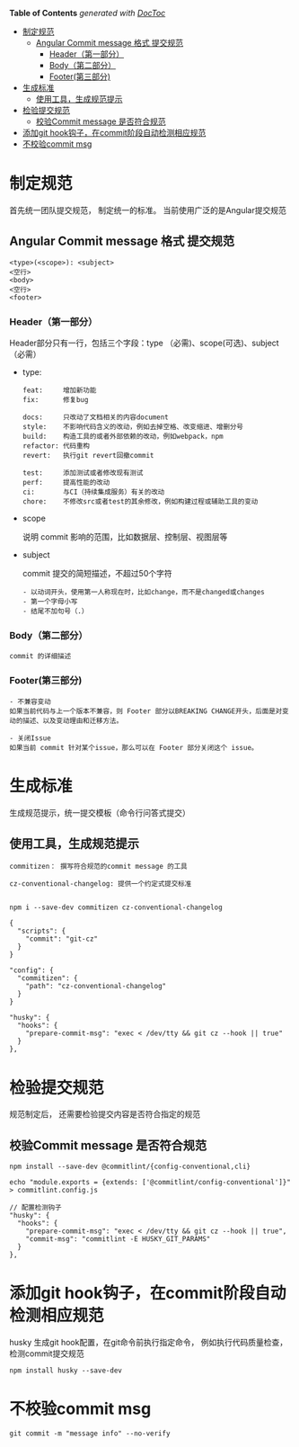 <!-- START doctoc generated TOC please keep comment here to allow auto update -->
<!-- DON'T EDIT THIS SECTION, INSTEAD RE-RUN doctoc TO UPDATE -->
**Table of Contents**  *generated with [DocToc](https://github.com/thlorenz/doctoc)*

- [制定规范](#%E5%88%B6%E5%AE%9A%E8%A7%84%E8%8C%83)
  - [Angular Commit message 格式 提交规范](#angular-commit-message-%E6%A0%BC%E5%BC%8F-%E6%8F%90%E4%BA%A4%E8%A7%84%E8%8C%83)
    - [Header（第一部分）](#header%E7%AC%AC%E4%B8%80%E9%83%A8%E5%88%86)
    - [Body（第二部分）](#body%E7%AC%AC%E4%BA%8C%E9%83%A8%E5%88%86)
    - [Footer(第三部分)](#footer%E7%AC%AC%E4%B8%89%E9%83%A8%E5%88%86)
- [生成标准](#%E7%94%9F%E6%88%90%E6%A0%87%E5%87%86)
  - [使用工具，生成规范提示](#%E4%BD%BF%E7%94%A8%E5%B7%A5%E5%85%B7%E7%94%9F%E6%88%90%E8%A7%84%E8%8C%83%E6%8F%90%E7%A4%BA)
- [检验提交规范](#%E6%A3%80%E9%AA%8C%E6%8F%90%E4%BA%A4%E8%A7%84%E8%8C%83)
  - [校验Commit message 是否符合规范](#%E6%A0%A1%E9%AA%8Ccommit-message-%E6%98%AF%E5%90%A6%E7%AC%A6%E5%90%88%E8%A7%84%E8%8C%83)
- [添加git hook钩子，在commit阶段自动检测相应规范](#%E6%B7%BB%E5%8A%A0git-hook%E9%92%A9%E5%AD%90%E5%9C%A8commit%E9%98%B6%E6%AE%B5%E8%87%AA%E5%8A%A8%E6%A3%80%E6%B5%8B%E7%9B%B8%E5%BA%94%E8%A7%84%E8%8C%83)
- [不校验commit msg](#%E4%B8%8D%E6%A0%A1%E9%AA%8Ccommit-msg)

<!-- END doctoc generated TOC please keep comment here to allow auto update -->



# 制定规范
  首先统一团队提交规范， 制定统一的标准。 当前使用广泛的是Angular提交规范

## Angular Commit message 格式 提交规范
    <type>(<scope>): <subject>
    <空行>
    <body>
    <空行>
    <footer>

### Header（第一部分）

  Header部分只有一行，包括三个字段：type （必需)、scope(可选)、subject（必需）

  - type:

        feat:     增加新功能
        fix:      修复bug

        docs:     只改动了文档相关的内容document
        style:    不影响代码含义的改动，例如去掉空格、改变缩进、增删分号
        build:    构造工具的或者外部依赖的改动，例如webpack，npm
        refactor: 代码重构
        revert:   执行git revert回撤commit

        test:     添加测试或者修改现有测试
        perf:     提高性能的改动
        ci:       与CI（持续集成服务）有关的改动
        chore:    不修改src或者test的其余修改，例如构建过程或辅助工具的变动
  
  - scope

      说明 commit 影响的范围，比如数据层、控制层、视图层等

  - subject

      commit 提交的简短描述，不超过50个字符

        - 以动词开头，使用第一人称现在时，比如change，而不是changed或changes
        - 第一个字母小写
        - 结尾不加句号（.）

### Body（第二部分）

    commit 的详细描述

### Footer(第三部分)

    - 不兼容变动
    如果当前代码与上一个版本不兼容，则 Footer 部分以BREAKING CHANGE开头，后面是对变动的描述、以及变动理由和迁移方法。

    - 关闭Issue
    如果当前 commit 针对某个issue，那么可以在 Footer 部分关闭这个 issue。

# 生成标准

  生成规范提示，统一提交模板（命令行问答式提交）

## 使用工具，生成规范提示

    commitizen： 撰写符合规范的commit message 的工具
    
    cz-conventional-changelog: 提供一个约定式提交标准


    npm i --save-dev commitizen cz-conventional-changelog

    {
      "scripts": {
        "commit": "git-cz"
      }
    }

    "config": {
      "commitizen": {
        "path": "cz-conventional-changelog"
      }
    }

    "husky": {
      "hooks": {
        "prepare-commit-msg": "exec < /dev/tty && git cz --hook || true"
      }
    },


# 检验提交规范

  规范制定后， 还需要检验提交内容是否符合指定的规范

## 校验Commit message 是否符合规范

    npm install --save-dev @commitlint/{config-conventional,cli}

    echo "module.exports = {extends: ['@commitlint/config-conventional']}" > commitlint.config.js

    // 配置检测钩子
    "husky": {
      "hooks": {
        "prepare-commit-msg": "exec < /dev/tty && git cz --hook || true",
        "commit-msg": "commitlint -E HUSKY_GIT_PARAMS"
      }
    },


# 添加git hook钩子，在commit阶段自动检测相应规范

  husky 生成git hook配置，在git命令前执行指定命令， 例如执行代码质量检查， 检测commit提交规范

    npm install husky --save-dev
    
    
# 不校验commit msg

    git commit -m "message info" --no-verify
